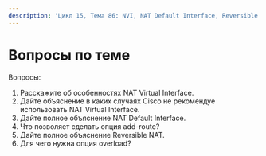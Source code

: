 ```yaml
---
description: 'Цикл 15, Тема 86: NVI, NAT Default Interface, Reversible NAT'
---
```


# Вопросы по теме

Вопросы:

1. Расскажите об особенностях NAT Virtual Interface.
2. Дайте объяснение в каких случаях Cisco не рекомендуе использовать NAT Virtual Interface.
3. Дайте полное объяснение NAT Default Interface.
4. Что позволяет сделать опция add-route?
5. Дайте полное объяснение Reversible NAT.
6. Для чего нужна опция overload?

